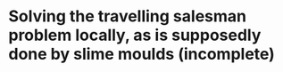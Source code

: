 # Solving the travelling salesman problem locally, as is supposedly done by slime moulds (incomplete)
